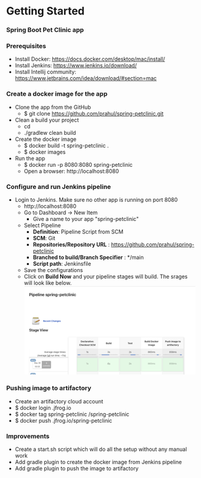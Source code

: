 # Getting Started

### Spring Boot Pet Clinic app
### Prerequisites
* Install Docker: https://docs.docker.com/desktop/mac/install/
* Install Jenkins: https://www.jenkins.io/download/
* Install Intellij community: https://www.jetbrains.com/idea/download/#section=mac
### Create a docker image for the app
* Clone the app from the GitHub
  * $ git clone https://github.com/prahul/spring-petclinic.git
* Clean a build your project
  * cd <project toot directory>
  * ./gradlew clean build
* Create the docker image
  * $ docker build -t spring-petclinic .
  * $ docker images
* Run the app
  * $ docker run -p 8080:8080 spring-petclinic
  * Open a browser: http://localhost:8080
### Configure and run Jenkins pipeline
* Login to Jenkins. Make sure no other app is running on port 8080
  * http://localhost:8080
  * Go to Dashboard -> New Item
    * Give a name to your app "spring-petclinic"
  * Select Pipeline
    * **Definition**: Pipeline Script from SCM
    * **SCM**: Git
    * **Repositories/Repository URL** : https://github.com/prahul/spring-petclinic
    * **Branched to build/Branch Specifier** : */main
    * **Script path**: Jenkinsfile
  * Save the configurations
  * Click on **Build Now** and your pipeline stages will build. The srages will look like below.
  ![img_1.png](img_1.png)
### Pushing image to artifactory
* Create an artifactory cloud account
* $ docker login <server-name>.jfrog.io
* $ docker tag spring-petclinic <server-name>/spring-petclinic
* $ docker push <server-name>.jfrog.io/spring-petclinic
### Improvements
* Create a start.sh script which will do all the setup without any manual work
* Add gradle plugin to create the docker image from Jenkins pipeline
* Add gradle plugin to push the image to artifactory
